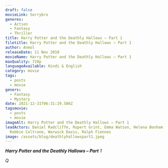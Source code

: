 ```yaml
---
draft: false
movieLink: Sorrybro
generes:
  - Action
  - Fantasy
  - Thriller
title: Harry Potter and the Deathly Hallows – Part 1
filetitle: Harry Potter and the Deathly Hallows – Part 1
author: Anmol
releaseDate: 11 Nov 2010
movieName: Harry Potter and the Deathly Hallows – Part 1
maxQuality: 720p
languageAvailable: Hindi & English
category: movie
tags:
  - posts
  - movie
geners:
  - Fantasy
  - Mystery
date: 2021-12-31T06:31:29.586Z
tagsmovie:
  - posts
  - movie
imageAlt: Harry Potter and the Deathly Hallows – Part 1
leadActors: Daniel Radcliffe, Rupert Grint, Emma Watson, Helena Bonham Carter,
  Robbie Coltrane, Warwick Davis, Ralph Fiennes
image: /assets/blog/deathlyhallowspart1.jpeg
---
```

***Harry Potter and the Deathly Hallows – Part** 1*



*Q*